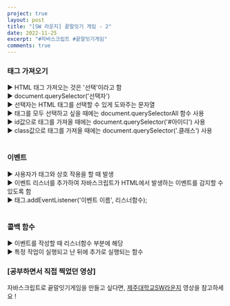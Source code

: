 ```yaml
---
project: true
layout: post
title: "[SW 라운지] 끝말잇기 게임 - 2"
date: 2022-11-25
excerpt: "#자바스크립트 #끝말잇기게임"
comments: true
---
```


### 태그 가져오기 <br>
▶️ HTML 태그 가져오는 것은 '선택'이라고 함 <br>
▶️ document.querySelector('선택자') <br>
▶️ 선택자는 HTML 태그를 선택할 수 있게 도와주는 문자열<br>
▶️ 태그를 모두 선택하고 싶을 때에는 document.querySelectorAll 함수 사용 <br>
▶️ id값으로 태그를 가져올 때에는 document.querySelector('#아이디') 사용 <br>
▶️ class값으로 태그를 가져올 때에는 document.querySelector('.클래스') 사용 <br>
<br>
### 이벤트 <br>
▶️ 사용자가 태그와 상호 작용을 할 때 발생 <br>
▶️ 이벤트 리스너를 추가하여 자바스크립트가 HTML에서 발생하는 이벤트를 감지할 수 있도록 함 <br>
▶️ 태그.addEventListener('이벤트 이름', 리스너함수); <br>
<br>
### 콜백 함수 <br>
▶️ 이벤트를 작성할 때 리스너함수 부분에 해당 <br>
▶️ 특정 작업이 실행되고 난 뒤에 추가로 실행되는 함수 <br>

### [공부하면서 직접 찍었던 영상]

자바스크립트로 끝말잇기게임을 만들고 싶다면, [제주대학교SW라운지](https://www.youtube.com/watch?v=vNhyRJBuryw&list=PLkb1-AwKYLZb0vV-DPGhtk_wHmrtYnh1G&index=2) 영상을 참고하세요 !
